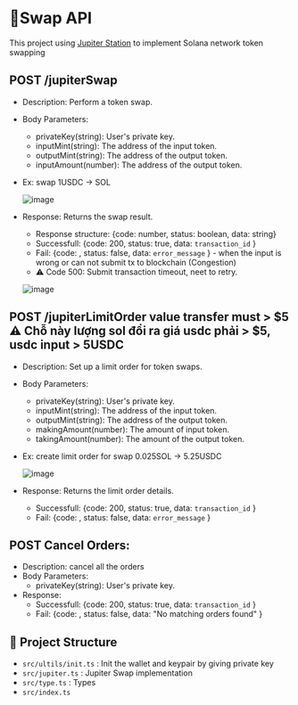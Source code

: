 # 🚀Swap API

This project using [Jupiter Station](https://station.jup.ag/docs/) to implement Solana network token swapping 

## POST /jupiterSwap
- Description: Perform a token swap.
- Body Parameters:
  - privateKey(string): User's private key.
  - inputMint(string): The address of the input token.
  - outputMint(string): The address of the output token.
  - inputAmount(number): The address of the output token.
- Ex: swap 1USDC -> SOL
    
  ![image](https://github.com/user-attachments/assets/517ca291-adf1-40c4-a108-21e06913b98d)


- Response: Returns the swap result.
  - Response structure: {code: number, status: boolean, data: string}
  - Successfull: {code: 200, status: true, data: ```transaction_id``` } 
  - Fail: {code: , status: false, data: ```error_message``` } - when the input is wrong or can not submit tx to blockchain (Congestion)
  - ⚠️ Code 500: Submit transaction timeout, neet to retry. 

  ![image](https://github.com/user-attachments/assets/41a5787a-68bb-41aa-983f-b575e3ef13fc)


## POST /jupiterLimitOrder  value transfer must > $5 ⚠️ Chỗ này lượng sol đổi ra giá usdc phải > $5, usdc input > 5USDC
- Description: Set up a limit order for token swaps.
- Body Parameters:
  - privateKey(string): User's private key.
  - inputMint(string): The address of the input token.
  - outputMint(string): The address of the output token.
  - makingAmount(number): The amount of input token.
  - takingAmount(number): The amount of the output token.
- Ex: create limit order for swap 0.025SOL -> 5.25USDC
  
  ![image](https://github.com/user-attachments/assets/decf068b-adf6-40eb-b012-773b3646e6cd)


- Response: Returns the limit order details.
  - Successfull: {code: 200, status: true, data: ```transaction_id``` } 
  - Fail: {code: , status: false, data: ```error_message``` }


## POST Cancel Orders: 
- Description: cancel all the orders
- Body Parameters:
  - privateKey(string): User's private key.
- Response:
  - Successfull: {code: 200, status: true, data: ```transaction_id``` }
  - Fail: {code: , status: false, data: "No matching orders found" }

## 📂 Project Structure
- ```src/ultils/init.ts``` : Init the wallet and keypair by giving private key
- ```src/jupiter.ts``` : Jupiter Swap implementation
- ```src/type.ts``` : Types
- ```src/index.ts``` 
